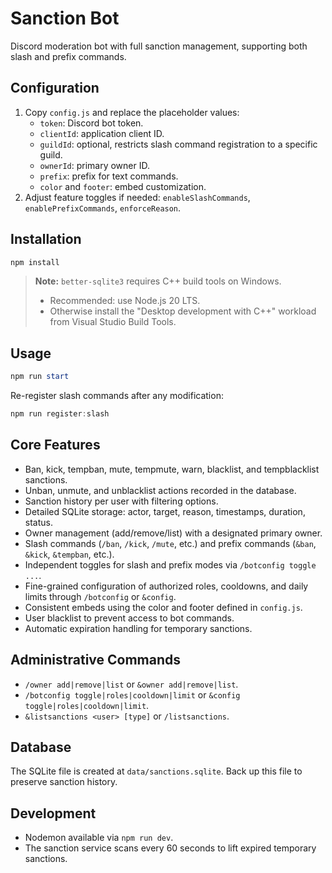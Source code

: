 # Sanction Bot

Discord moderation bot with full sanction management, supporting both slash and prefix commands.

## Configuration

1. Copy `config.js` and replace the placeholder values:
   - `token`: Discord bot token.
   - `clientId`: application client ID.
   - `guildId`: optional, restricts slash command registration to a specific guild.
   - `ownerId`: primary owner ID.
   - `prefix`: prefix for text commands.
   - `color` and `footer`: embed customization.
2. Adjust feature toggles if needed: `enableSlashCommands`, `enablePrefixCommands`, `enforceReason`.

## Installation

```powershell
npm install
```

> **Note:** `better-sqlite3` requires C++ build tools on Windows.
> - Recommended: use Node.js 20 LTS.
> - Otherwise install the "Desktop development with C++" workload from Visual Studio Build Tools.

## Usage

```powershell
npm run start
```

Re-register slash commands after any modification:

```powershell
npm run register:slash
```

## Core Features

- Ban, kick, tempban, mute, tempmute, warn, blacklist, and tempblacklist sanctions.
- Unban, unmute, and unblacklist actions recorded in the database.
- Sanction history per user with filtering options.
- Detailed SQLite storage: actor, target, reason, timestamps, duration, status.
- Owner management (add/remove/list) with a designated primary owner.
- Slash commands (`/ban`, `/kick`, `/mute`, etc.) and prefix commands (`&ban`, `&kick`, `&tempban`, etc.).
- Independent toggles for slash and prefix modes via `/botconfig toggle ...`.
- Fine-grained configuration of authorized roles, cooldowns, and daily limits through `/botconfig` or `&config`.
- Consistent embeds using the color and footer defined in `config.js`.
- User blacklist to prevent access to bot commands.
- Automatic expiration handling for temporary sanctions.

## Administrative Commands

- `/owner add|remove|list` or `&owner add|remove|list`.
- `/botconfig toggle|roles|cooldown|limit` or `&config toggle|roles|cooldown|limit`.
- `&listsanctions <user> [type]` or `/listsanctions`.

## Database

The SQLite file is created at `data/sanctions.sqlite`. Back up this file to preserve sanction history.

## Development

- Nodemon available via `npm run dev`.
- The sanction service scans every 60 seconds to lift expired temporary sanctions.
